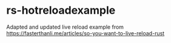 # rs-hotreloadexample
Adapted and updated live reload example from https://fasterthanli.me/articles/so-you-want-to-live-reload-rust
